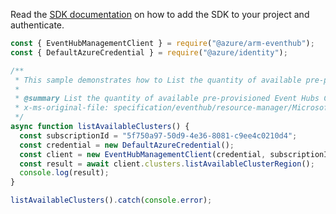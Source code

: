 Read the [SDK documentation](https://github.com/Azure/azure-sdk-for-js/blob/%40azure%2Farm-eventhub_5.0.1/sdk/eventhub/arm-eventhub/README.md) on how to add the SDK to your project and authenticate.

```javascript
const { EventHubManagementClient } = require("@azure/arm-eventhub");
const { DefaultAzureCredential } = require("@azure/identity");

/**
 * This sample demonstrates how to List the quantity of available pre-provisioned Event Hubs Clusters, indexed by Azure region.
 *
 * @summary List the quantity of available pre-provisioned Event Hubs Clusters, indexed by Azure region.
 * x-ms-original-file: specification/eventhub/resource-manager/Microsoft.EventHub/stable/2021-11-01/examples/Clusters/ListAvailableClustersGet.json
 */
async function listAvailableClusters() {
  const subscriptionId = "5f750a97-50d9-4e36-8081-c9ee4c0210d4";
  const credential = new DefaultAzureCredential();
  const client = new EventHubManagementClient(credential, subscriptionId);
  const result = await client.clusters.listAvailableClusterRegion();
  console.log(result);
}

listAvailableClusters().catch(console.error);
```
